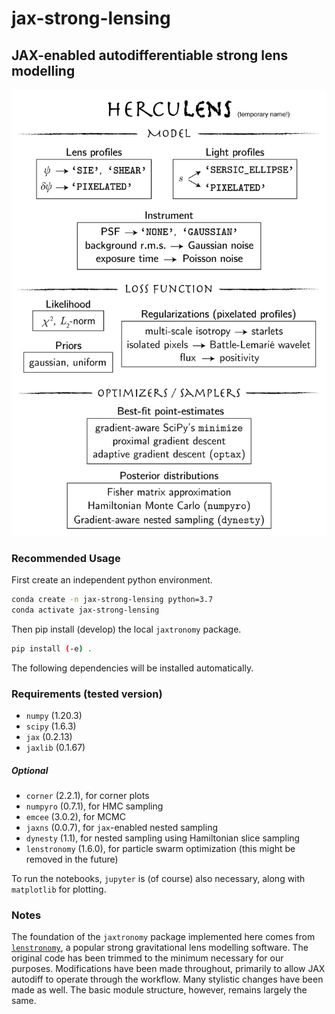 # jax-strong-lensing

## JAX-enabled autodifferentiable strong lens modelling

![Building blocks](images/scheme.jpg "Building blocks")

### Recommended Usage
First create an independent python environment.
```sh
conda create -n jax-strong-lensing python=3.7
conda activate jax-strong-lensing
```

Then pip install (develop) the local `jaxtronomy` package.
```sh
pip install (-e) .
```

The following dependencies will be installed automatically.

### Requirements (tested version)
- `numpy` (1.20.3)
- `scipy` (1.6.3)
- `jax` (0.2.13)
- `jaxlib` (0.1.67)

##### Optional
- `corner` (2.2.1), for corner plots
- `numpyro` (0.7.1), for HMC sampling
- `emcee` (3.0.2), for MCMC
- `jaxns` (0.0.7), for `jax`-enabled nested sampling
- `dynesty` (1.1), for nested sampling using Hamiltonian slice sampling
- `lenstronomy` (1.6.0), for particle swarm optimization (this might be removed in the future)

To run the notebooks, `jupyter` is (of course) also necessary, along with `matplotlib` for plotting.

### Notes
The foundation of the `jaxtronomy` package implemented here comes from [`lenstronomy`](https://github.com/sibirrer/lenstronomy), a popular strong
gravitational lens modelling software. The original code has been trimmed to the minimum necessary for our purposes. Modifications have been made throughout, primarily to allow JAX autodiff to operate through the workflow. Many stylistic changes have been made as well. The basic module structure, however, remains largely the same.
